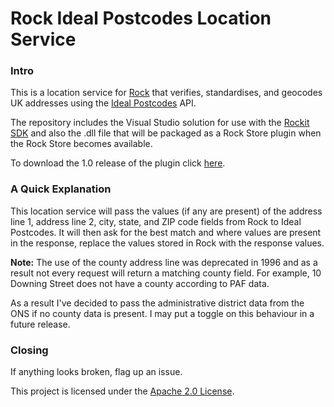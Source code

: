 # Rock Ideal Postcodes Location Service

### Intro
This is a location service for [Rock](http://rockrms.com) that verifies, standardises, and geocodes UK addresses using the [Ideal Postcodes](http://ideal-postcodes.co.uk) API.

The repository includes the Visual Studio solution for use with the [Rockit SDK](http://www.rockrms.com/Rock/Developer) and also the .dll file that will be packaged as a Rock Store plugin when the Rock Store becomes available.

To download the 1.0 release of the plugin click [here](https://github.com/arranf/RockIdealPostcodesLocationServicePlugin/releases/download/v1.0/Rock-IdealPostcodesLocationService-1.0.zip).

### A Quick Explanation
This location service will pass the values (if any are present) of the address line 1, address line 2, city, state, and ZIP code fields from Rock to Ideal Postcodes. It will then ask for the best match and where values are present in the response, replace the values stored in Rock with the response values.

<b>Note:</b>
The use of the county address line was deprecated in 1996 and as a result not every request will return a matching county field. For example, 10 Downing Street does not have a county according to PAF data. 

As a result I've decided to pass the administrative district data from the ONS if no county data is present. I may put a toggle on this behaviour in a future release.

### Closing
If anything looks broken, flag up an issue. 

This project is licensed under the [Apache 2.0 License](http://www.apache.org/licenses/LICENSE-2.0.html).

